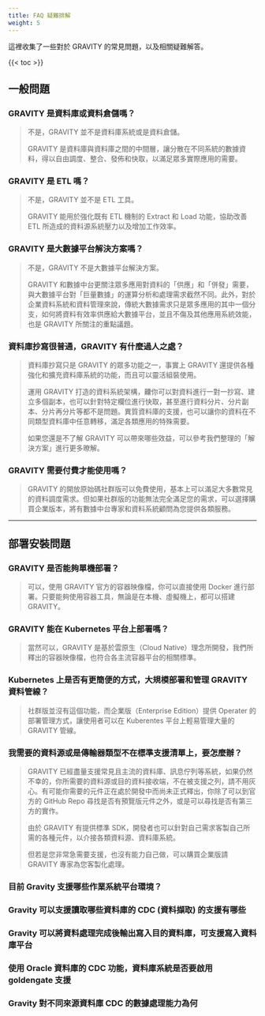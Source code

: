 ```yaml
---
title: FAQ 疑難排解
weight: 5
---
```


這裡收集了一些對於 GRAVITY 的常見問題，以及相關疑難解答。

{{< toc >}}

## 一般問題

### GRAVITY 是資料庫或資料倉儲嗎？

> 不是，GRAVITY 並不是資料庫系統或是資料倉儲。
>
> GRAVITY 是資料庫與資料庫之間的中間層，讓分散在不同系統的數據資料，得以自由調度、整合、發佈和快取，以滿足眾多實際應用的需要。

### GRAVITY 是 ETL 嗎？

> 不是，GRAVITY 並不是 ETL 工具。
>
> GRAVITY 能用於強化既有 ETL 機制的 Extract 和 Load 功能，協助改善 ETL 所造成的資料源系統壓力以及增加工作效率。

### GRAVITY 是大數據平台解決方案嗎？

> 不是，GRAVITY 不是大數據平台解決方案。
>
> GRAVITY 和數據中台更關注眾多應用對資料的「供應」和「併發」需要，與大數據平台對「巨量數據」的運算分析和處理需求截然不同。此外，對於企業資料系統和資料管理來說，傳統大數據需求只是眾多應用的其中一個分支，如何將資料有效率供應給大數據平台，並且不傷及其他應用系統效能，也是 GRAVITY 所關注的重點議題。

### 資料庫抄寫很普通，GRAVITY 有什麼過人之處？

> 資料庫抄寫只是 GRAVITY 的眾多功能之一，事實上 GRAVITY 還提供各種強化和擴充資料庫系統的功能，而且可以靈活組裝使用。
>
> 運用 GRAVITY 打造的資料系統架構，齉你可以對資料進行一對一抄寫、建立多個副本，也可以針對特定欄位進行快取，甚至進行資料分片、分片副本、分片再分片等都不是問題。異質資料庫的支援，也可以讓你的資料在不同類型資料庫中任意轉移，滿足各類應用的特殊需要。
>
> 如果您還是不了解 GRAVITY 可以帶來哪些效益，可以參考我們整理的「解決方案」進行更多暸解。

### GRAVITY 需要付費才能使用嗎？

> GRAVITY 的開放原始碼社群版可以免費使用，基本上可以滿足大多數常見的資料調度需求。但如果社群版的功能無法完全滿足您的需求，可以選擇購買企業版本，將有數據中台專家和資料系統顧問為您提供各類服務。

---

## 部署安裝問題

### GRAVITY 是否能夠單機部署？

> 可以，使用 GRAVITY 官方的容器映像檔，你可以直接使用 Docker 進行部署。只要能夠使用容器工具，無論是在本機、虛擬機上，都可以搭建 GRAVITY。

### GRAVITY 能在 Kubernetes 平台上部署嗎？

> 當然可以，GRAVITY 是基於雲原生（Cloud Native）理念所開發，我們所釋出的容器映像檔，也符合各主流容器平台的相關標準。

### Kubernetes 上是否有更簡便的方式，大規模部署和管理 GRAVITY 資料管線？

> 社群版並沒有這個功能，而企業版（Enterprise Edition）提供 Operater 的部署管理方式，讓使用者可以在 Kuberentes 平台上輕易管理大量的 GRAVITY 管線。

### 我需要的資料源或是傳輸器類型不在標準支援清單上，要怎麼辦？

> GRAVITY 已經盡量支援常見且主流的資料庫、訊息佇列等系統，如果仍然不幸的，你所需要的資料源或目的資料接收端，不在被支援之列，請不用灰心。有可能你需要的元件正在處於開發中而尚未正式釋出，你除了可以到官方的 GitHub Repo 尋找是否有預覽版元件之外，或是可以尋找是否有第三方的實作。
>
> 由於 GRAVITY 有提供標準 SDK，開發者也可以針對自己需求客製自己所需的各種元件，以介接各類資料源、資料庫系統。
>
> 但若是您非常急需要支援，也沒有能力自己做，可以購買企業版請 GRAVITY 專家為您客製化處理。

### 目前 Gravity 支援哪些作業系統平台環境？

### Gravity 可以支援讀取哪些資料庫的 CDC (資料擷取) 的支援有哪些

### Gravity 可以將資料處理完成後輸出寫入目的資料庫，可支援寫入資料庫平台

### 使用 Oracle 資料庫的 CDC 功能，資料庫系統是否要啟用 goldengate 支援

### Gravity 對不同來源資料庫 CDC 的數據處理能力為何
